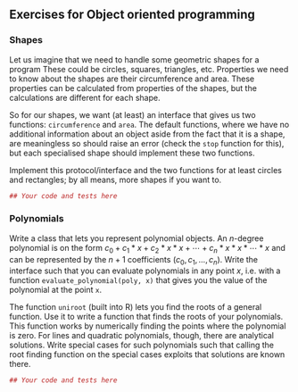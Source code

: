 Exercises for Object oriented programming
-----------------------------------------

### Shapes

Let us imagine that we need to handle some geometric shapes for a program These could be circles, squares, triangles, etc. Properties we need to know about the shapes are their circumference and area. These properties can be calculated from properties of the shapes, but the calculations are different for each shape.

So for our shapes, we want (at least) an interface that gives us two functions: `circumference` and `area`. The default functions, where we have no additional information about an object aside from the fact that it is a shape, are meaningless so should raise an error (check the `stop` function for this), but each specialised shape should implement these two functions.

Implement this protocol/interface and the two functions for at least circles and rectangles; by all means, more shapes if you want to.

``` r
## Your code and tests here
```

### Polynomials

Write a class that lets you represent polynomial objects. An *n*-degree polynomial is on the form *c*<sub>0</sub> + *c*<sub>1</sub> \* *x* + *c*<sub>2</sub> \* *x* \* *x* + ⋯ + *c*<sub>*n*</sub> \* *x* \* *x* \* ⋯ \* *x* and can be represented by the *n* + 1 coefficients (*c*<sub>0</sub>, *c*<sub>1</sub>, …, *c*<sub>*n*</sub>). Write the interface such that you can evaluate polynomials in any point *x*, i.e. with a function `evaluate_polynomial(poly, x)` that gives you the value of the polynomial at the point `x`.

The function `uniroot` (built into R) lets you find the roots of a general function. Use it to write a function that finds the roots of your polynomials. This function works by numerically finding the points where the polynomial is zero. For lines and quadratic polynomials, though, there are analytical solutions. Write special cases for such polynomials such that calling the root finding function on the special cases exploits that solutions are known there.

``` r
## Your code and tests here
```
